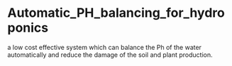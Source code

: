 # Automatic_PH_balancing_for_hydroponics
a low cost effective system which can balance the Ph of the water automatically and reduce the damage of the soil and plant production.
